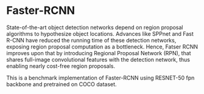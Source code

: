 # Faster-RCNN
State-of-the-art object detection networks depend on region proposal algorithms to hypothesize object
locations. Advances like SPPnet and Fast R-CNN have reduced the running time of these detection
networks, exposing region proposal computation as a bottleneck. Hence, Fatser RCNN improves upon
that by introducing Regional Proposal Network (RPN), that shares full-image convolutional features
with the detection network, thus enabling nearly cost-free region proposals.

This is a benchmark implementation of Faster-RCNN using RESNET-50 fpn backbone and pretrained on COCO dataset. 
